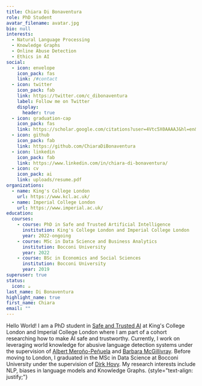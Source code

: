 ```yaml
---
title: Chiara Di Bonaventura
role: PhD Student
avatar_filename: avatar.jpg
bio: null
interests:
  - Natural Language Processing
  - Knowledge Graphs
  - Online Abuse Detection
  - Ethics in AI
social:
  - icon: envelope
    icon_pack: fas
    link: /#contact
  - icon: twitter
    icon_pack: fab
    link: https://twitter.com/c_dibonaventura
    label: Follow me on Twitter
    display:
      header: true
  - icon: graduation-cap
    icon_pack: fas
    link: https://scholar.google.com/citations?user=4Vtc5X0AAAAJ&hl=en&oi=ao
  - icon: github
    icon_pack: fab
    link: https://github.com/ChiaraDiBonaventura
  - icon: linkedin
    icon_pack: fab
    link: https://www.linkedin.com/in/chiara-di-bonaventura/
  - icon: cv
    icon_pack: ai
    link: uploads/resume.pdf
organizations:
  - name: King's College London
    url: https://www.kcl.ac.uk/
  - name: Imperial College London
    url: https://www.imperial.ac.uk/
education:
  courses:
    - course: PhD in Safe and Trusted Artificial Intelligence
      institution: King's College London and Imperial College London
      year: 2022-ongoing
    - course: MSc in Data Science and Business Analytics
      institution: Bocconi University
      year: 2022
    - course: BSc in Economics and Social Sciences
      institution: Bocconi University
      year: 2019
superuser: true
status:
  icon: ☕️
last_name: Di Bonaventura
highlight_name: true
first_name: Chiara
email: ""
---
```

Hello World! I am a PhD student in [Safe and Trusted AI](https://safeandtrustedai.org/) at King's College London and Imperial College London where I am part of a cohort researching how to make AI safe and trustworthy. Currently, I work on leveraging world knowledge for abusive language detection systems under the supervision of [Albert Meroño-Peñuela](https://www.albertmeronyo.org/) and [Barbara McGillivray](https://www.kcl.ac.uk/people/barbara-mcgillivray). Before moving to London, I graduated in the MSc in Data Science at Bocconi University under the supervision of [Dirk Hovy](https://dmi.unibocconi.eu/people/dirk-hovy). 
My research interests include NLP, biases in language models and Knowledge Graphs.
{style="text-align: justify;"}